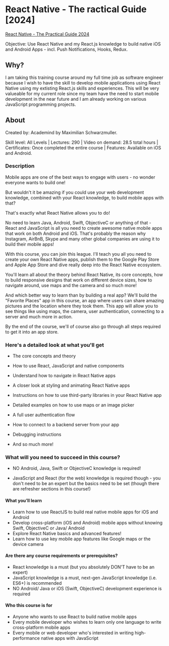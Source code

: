 # React Native - The ractical Guide [2024]

[React Native - The Practical Guide 2024](https://www.udemy.com/course/react-native-the-practical-guide/)

Objective:
Use React Native and my React.js knowledge to build native iOS and Android Apps - incl. Push Notifications, Hooks, Redux.

## Why?

I am taking this training course around my full time job as software engineer because I wish to have the skill to develop mobile applications using React Native using my extisting React.js skills and experiences. This will be very valueable for my current role since my team have the need to start mobile development in the near future and I am already working on various JavaScript programming projects.

## About

Created by: Academind by Maximilian Schwarzmuller.

Skill level: All Levels | Lectures: 290 | Video on demand: 28.5 total hours | Certificates: Once completed the entire course | Features: Available on iOS and Android.

### Description

Mobile apps are one of the best ways to engage with users - no wonder everyone wants to build one!

But wouldn't it be amazing if you could use your web development knowledge, combined with your React knowledge, to build mobile apps with that?

That's exactly what React Native allows you to do!

No need to learn Java, Android, Swift, ObjectiveC or anything of that - React and JavaScript is all you need to create awesome native mobile apps that work on both Android and iOS. That's probably the reason why Instagram, AirBnB, Skype and many other global companies are using it to build their mobile apps!

With this course, you can join this league. I'll teach you all you need to create your own React Native apps, publish them to the Google Play Store and Apple App Store and dive really deep into the React Native ecosystem.

You'll learn all about the theory behind React Native, its core concepts, how to build responsive designs that work on different device sizes, how to navigate around, use maps and the camera and so much more!

And which better way to learn than by building a real app? We'll build the "Favorite Places" app in this course, an app where users can share amazing pictures and the location where they took them. This app will allow you to see things like using maps, the camera, user authentication, connecting to a server and much more in action.

By the end of the course, we'll of course also go through all steps required to get it into an app store.

### Here's a detailed look at what you'll get

- The core concepts and theory

- How to use React, JavaScript and native components

- Understand how to navigate in React Native apps

- A closer look at styling and animating React Native apps

- Instructions on how to use third-party libraries in your React Native app

- Detailed examples on how to use maps or an image picker

- A full user authentication flow

- How to connect to a backend server from your app

- Debugging instructions

- And so much more!

### What will you need to succeed in this course?

- NO Android, Java, Swift or ObjectiveC knowledge is required!

- JavaScript and React (for the web) knowledge is required though - you don't need to be an expert but the basics need to be set (though there are refresher sections in this course!)

#### What you’ll learn

- Learn how to use ReactJS to build real native mobile apps for iOS and Android
- Develop cross-platform (iOS and Android) mobile apps without knowing Swift, ObjectiveC or Java/ Android
- Explore React Native basics and advanced features!
- Learn how to use key mobile app features like Google maps or the device camera

#### Are there any course requirements or prerequisites?

- React knowledge is a must (but you absolutely DON'T have to be an expert)
- JavaScript knowledge is a must, next-gen JavaScript knowledge (i.e. ES6+) is recommended
- NO Android/ Java or iOS (Swift, ObjectiveC) development experience is required

#### Who this course is for

- Anyone who wants to use React to build native mobile apps
- Every mobile developer who wishes to learn only one language to write cross-platform mobile apps
- Every mobile or web developer who's interested in writing high-performance native apps with JavaScript
